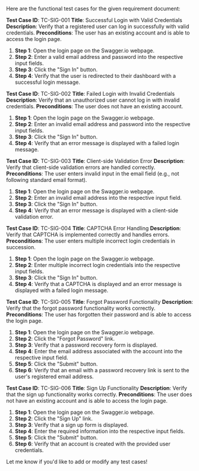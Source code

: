Here are the functional test cases for the given requirement document:

**Test Case ID**: TC-SIG-001
**Title**: Successful Login with Valid Credentials
**Description**: Verify that a registered user can log in successfully with valid credentials.
**Preconditions**: The user has an existing account and is able to access the login page.

1. **Step 1**: Open the login page on the Swagger.io webpage.
2. **Step 2**: Enter a valid email address and password into the respective input fields.
3. **Step 3**: Click the "Sign In" button.
4. **Step 4**: Verify that the user is redirected to their dashboard with a successful login message.

**Test Case ID**: TC-SIG-002
**Title**: Failed Login with Invalid Credentials
**Description**: Verify that an unauthorized user cannot log in with invalid credentials.
**Preconditions**: The user does not have an existing account.

1. **Step 1**: Open the login page on the Swagger.io webpage.
2. **Step 2**: Enter an invalid email address and password into the respective input fields.
3. **Step 3**: Click the "Sign In" button.
4. **Step 4**: Verify that an error message is displayed with a failed login message.

**Test Case ID**: TC-SIG-003
**Title**: Client-side Validation Error
**Description**: Verify that client-side validation errors are handled correctly.
**Preconditions**: The user enters invalid input in the email field (e.g., not following standard email format).

1. **Step 1**: Open the login page on the Swagger.io webpage.
2. **Step 2**: Enter an invalid email address into the respective input field.
3. **Step 3**: Click the "Sign In" button.
4. **Step 4**: Verify that an error message is displayed with a client-side validation error.

**Test Case ID**: TC-SIG-004
**Title**: CAPTCHA Error Handling
**Description**: Verify that CAPTCHA is implemented correctly and handles errors.
**Preconditions**: The user enters multiple incorrect login credentials in succession.

1. **Step 1**: Open the login page on the Swagger.io webpage.
2. **Step 2**: Enter multiple incorrect login credentials into the respective input fields.
3. **Step 3**: Click the "Sign In" button.
4. **Step 4**: Verify that a CAPTCHA is displayed and an error message is displayed with a failed login message.

**Test Case ID**: TC-SIG-005
**Title**: Forgot Password Functionality
**Description**: Verify that the forgot password functionality works correctly.
**Preconditions**: The user has forgotten their password and is able to access the login page.

1. **Step 1**: Open the login page on the Swagger.io webpage.
2. **Step 2**: Click the "Forgot Password" link.
3. **Step 3**: Verify that a password recovery form is displayed.
4. **Step 4**: Enter the email address associated with the account into the respective input field.
5. **Step 5**: Click the "Submit" button.
6. **Step 6**: Verify that an email with a password recovery link is sent to the user's registered email address.

**Test Case ID**: TC-SIG-006
**Title**: Sign Up Functionality
**Description**: Verify that the sign up functionality works correctly.
**Preconditions**: The user does not have an existing account and is able to access the login page.

1. **Step 1**: Open the login page on the Swagger.io webpage.
2. **Step 2**: Click the "Sign Up" link.
3. **Step 3**: Verify that a sign up form is displayed.
4. **Step 4**: Enter the required information into the respective input fields.
5. **Step 5**: Click the "Submit" button.
6. **Step 6**: Verify that an account is created with the provided user credentials.

Let me know if you'd like to add or modify any test cases!